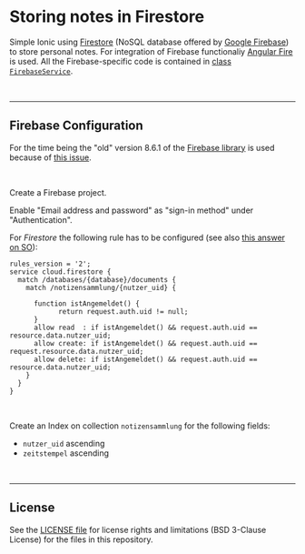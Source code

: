 # Storing notes in Firestore #

Simple Ionic using [Firestore](https://firebase.google.com/docs/firestore/) (NoSQL database offered by [Google Firebase](https://firebase.google.com/)) to store personal notes.
For integration of Firebase functionaliy [Angular Fire](https://github.com/angular/angularfire) is used.
All the Firebase-specific code is contained in [class `FirebaseService`](src/app/firebase.service.ts).

<br>

----

## Firebase Configuration ##

For the time being the "old" version 8.6.1 of the [Firebase library](https://www.npmjs.com/package/firebase) is used because of [this issue](https://github.com/angular/angularfire/issues/2838#issuecomment-858208215).

<br>

Create a Firebase project.

Enable "Email address and password" as "sign-in method" under "Authentication".

For *Firestore* the following rule has to be configured (see also [this answer on SO](https://stackoverflow.com/a/55115937)):
```
rules_version = '2';
service cloud.firestore {
  match /databases/{database}/documents {
    match /notizensammlung/{nutzer_uid} {
    
      function istAngemeldet() {
            return request.auth.uid != null;
      }
      allow read  : if istAngemeldet() && request.auth.uid == resource.data.nutzer_uid;
      allow create: if istAngemeldet() && request.auth.uid == request.resource.data.nutzer_uid;
      allow delete: if istAngemeldet() && request.auth.uid == resource.data.nutzer_uid;
    }
  }  
}
```

<br>

Create an Index on collection `notizensammlung` for the following fields:
* `nutzer_uid` ascending
* `zeitstempel` ascending

<br>

----

## License ##

See the [LICENSE file](LICENSE.md) for license rights and limitations (BSD 3-Clause License) for the files in this repository.

<br>
